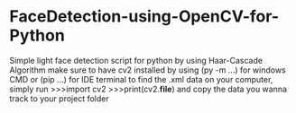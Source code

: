 # FaceDetection-using-OpenCV-for-Python
Simple light face detection script for python by using Haar-Cascade Algorithm
make sure to have cv2 installed by using (py -m ...) for windows CMD or (pip ...) for IDE terminal
to find the .xml data on your computer, simply run >>>import cv2 >>>print(cv2.__file__)
and copy the data you wanna track to your project folder
